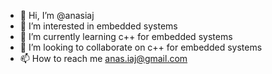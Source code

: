 - 👋 Hi, I’m @anasiaj
- 👀 I’m interested in embedded systems
- 🌱 I’m currently learning c++ for embedded systems
- 💞️ I’m looking to collaborate on c++ for embedded systems
- 📫 How to reach me anas.iaj@gmail.com

<!---
anasiaj/anasiaj is a ✨ special ✨ repository because its `README.md` (this file) appears on your GitHub profile.
You can click the Preview link to take a look at your changes.
--->
